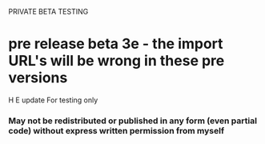 PRIVATE BETA TESTING
# pre release beta 3e   - the import URL's will be wrong in these pre versions

H E update
For testing only 

### May not be redistributed or published in any form (even partial code) without express written permission from myself ###
